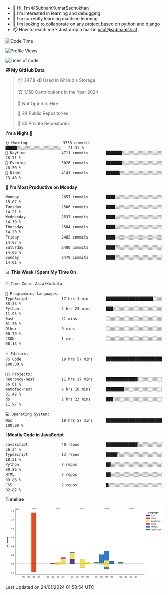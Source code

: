 - 👋 Hi, I’m @SubhamKumarSadhukhan
- 👀 I’m interested in learning and debugging
- 🌱 I’m currently learning machine learning
- 💞️ I’m looking to collaborate on any project based on python and django
- 📫 How to reach me ?
      Just drop a mail in idiot@subhamsk.cf

<!---
SubhamKumarSadhukhan/SubhamKumarSadhukhan is a ✨ special ✨ repository because its `README.md` (this file) appears on your GitHub profile.
You can click the Preview link to take a look at your changes.
--->


<!--START_SECTION:waka-->
![Code Time](http://img.shields.io/badge/Code%20Time-1%2C912%20hrs%207%20mins-blue)

![Profile Views](http://img.shields.io/badge/Profile%20Views-0-blue)

![Lines of code](https://img.shields.io/badge/From%20Hello%20World%20I%27ve%20Written-2.4%20million%20lines%20of%20code-blue)

**🐱 My GitHub Data** 

> 📦 347.8 kB Used in GitHub's Storage 
 > 
> 🏆 1,158 Contributions in the Year 2024
 > 
> 🚫 Not Opted to Hire
 > 
> 📜 24 Public Repositories 
 > 
> 🔑 35 Private Repositories 
 > 
**I'm a Night 🦉** 

```text
🌞 Morning                3758 commits        █████░░░░░░░░░░░░░░░░░░░░   21.31 % 
🌆 Daytime                4711 commits        ███████░░░░░░░░░░░░░░░░░░   26.71 % 
🌃 Evening                5026 commits        ███████░░░░░░░░░░░░░░░░░░   28.50 % 
🌙 Night                  4141 commits        ██████░░░░░░░░░░░░░░░░░░░   23.48 % 
```
📅 **I'm Most Productive on Monday** 

```text
Monday                   2657 commits        ████░░░░░░░░░░░░░░░░░░░░░   15.07 % 
Tuesday                  2506 commits        ████░░░░░░░░░░░░░░░░░░░░░   14.21 % 
Wednesday                2537 commits        ████░░░░░░░░░░░░░░░░░░░░░   14.39 % 
Thursday                 2504 commits        ████░░░░░░░░░░░░░░░░░░░░░   14.20 % 
Friday                   2482 commits        ████░░░░░░░░░░░░░░░░░░░░░   14.07 % 
Saturday                 2480 commits        ████░░░░░░░░░░░░░░░░░░░░░   14.06 % 
Sunday                   2470 commits        ████░░░░░░░░░░░░░░░░░░░░░   14.01 % 
```


📊 **This Week I Spent My Time On** 

```text
🕑︎ Time Zone: Asia/Kolkata

💬 Programming Languages: 
TypeScript               17 hrs 1 min        █████████████████████░░░░   85.33 % 
Python                   2 hrs 23 mins       ███░░░░░░░░░░░░░░░░░░░░░░   11.95 % 
Bash                     21 mins             ░░░░░░░░░░░░░░░░░░░░░░░░░   01.76 % 
Other                    9 mins              ░░░░░░░░░░░░░░░░░░░░░░░░░   00.79 % 
JSON                     1 min               ░░░░░░░░░░░░░░░░░░░░░░░░░   00.13 % 

🔥 Editors: 
VS Code                  19 hrs 57 mins      █████████████████████████   100.00 % 

🐱‍💻 Projects: 
neuroncy-nest            11 hrs 17 mins      ██████████████░░░░░░░░░░░   56.61 % 
memofac-nest             6 hrs 16 mins       ████████░░░░░░░░░░░░░░░░░   31.42 % 
ds                       2 hrs 23 mins       ███░░░░░░░░░░░░░░░░░░░░░░   11.97 % 

💻 Operating System: 
Mac                      19 hrs 57 mins      █████████████████████████   100.00 % 
```

**I Mostly Code in JavaScript** 

```text
JavaScript               40 repos            ██████████████░░░░░░░░░░░   56.34 % 
TypeScript               13 repos            █████░░░░░░░░░░░░░░░░░░░░   18.31 % 
Python                   7 repos             ██░░░░░░░░░░░░░░░░░░░░░░░   09.86 % 
HTML                     7 repos             ██░░░░░░░░░░░░░░░░░░░░░░░   09.86 % 
CSS                      2 repos             █░░░░░░░░░░░░░░░░░░░░░░░░   02.82 % 
```



**Timeline**

![Lines of Code chart](https://raw.githubusercontent.com/SubhamKumarSadhukhan/SubhamKumarSadhukhan/main/assets/bar_graph.png)


 Last Updated on 24/01/2024 01:58:54 UTC
<!--END_SECTION:waka-->
